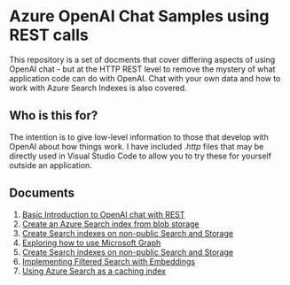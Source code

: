 # Azure OpenAI Chat Samples using REST calls
This repository is a set of docments that cover differing aspects of using OpenAI chat - but at the HTTP REST level to remove the mystery of what application code can do with OpenAI. Chat with your own data and how to work with Azure Search Indexes is also covered.

## Who is this for?
The intention is to give low-level information to those that develop with OpenAI about how things work. I have included *.http* files that may be directly used in Visual Studio Code to allow you to try these for yourself outside an application.

## Documents

1. [Basic Introduction to OpenAI chat with REST](./intro.md)
2. [Create an Azure Search index from blob storage](./create-search-index.md)
3. [Create Search indexes on non-public Search and Storage](./create-private-search-index.md)
4. [Exploring how to use Microsoft Graph](./ad-graph-rest.md)
5. [Create Search indexes on non-public Search and Storage](./create-private-search-index.md)
6. [Implementing Filtered Search with Embeddings](./filtered-search-with-embeddings.md)
7. [Using Azure Search as a caching index](./caching-index.md)
   

